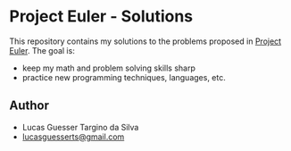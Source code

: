 # Project Euler - Solutions

This repository contains my solutions to the
problems proposed in
[Project Euler](https://projecteuler.net).
The goal is:

- keep my math and problem solving skills sharp
- practice new programming techniques, languages, etc.

## Author

- Lucas Guesser Targino da Silva
- lucasguesserts@gmail.com

